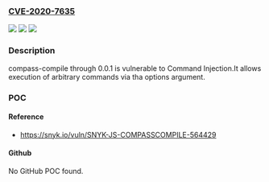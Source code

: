 ### [CVE-2020-7635](https://cve.mitre.org/cgi-bin/cvename.cgi?name=CVE-2020-7635)
![](https://img.shields.io/static/v1?label=Product&message=compass-compile&color=blue)
![](https://img.shields.io/static/v1?label=Version&message=n%2Fa&color=blue)
![](https://img.shields.io/static/v1?label=Vulnerability&message=Command%20Injection&color=brighgreen)

### Description

compass-compile through 0.0.1 is vulnerable to Command Injection.It allows execution of arbitrary commands via tha options argument.

### POC

#### Reference
- https://snyk.io/vuln/SNYK-JS-COMPASSCOMPILE-564429

#### Github
No GitHub POC found.


